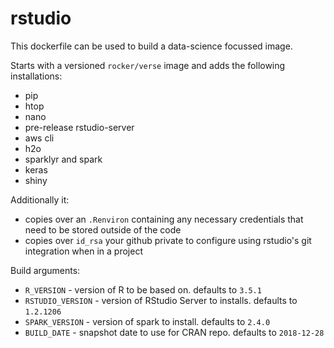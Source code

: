 # rstudio

This dockerfile can be used to build a data-science focussed image.

Starts with a versioned `rocker/verse` image and adds the following installations:

  * pip
  * htop
  * nano
  * pre-release rstudio-server
  * aws cli
  * h2o
  * sparklyr and spark
  * keras
  * shiny

Additionally it:
  * copies over an `.Renviron` containing any necessary credentials that need to be stored outside of the code
  * copies over `id_rsa` your github private to configure using rstudio's git integration when in a project

Build arguments:
  * `R_VERSION` - version of R to be based on. defaults to `3.5.1`
  * `RSTUDIO_VERSION` - version of RStudio Server to installs. defaults to `1.2.1206`
  * `SPARK_VERSION` - version of spark to install. defaults to `2.4.0`
  * `BUILD_DATE` - snapshot date to use for CRAN repo. defaults to `2018-12-28`
